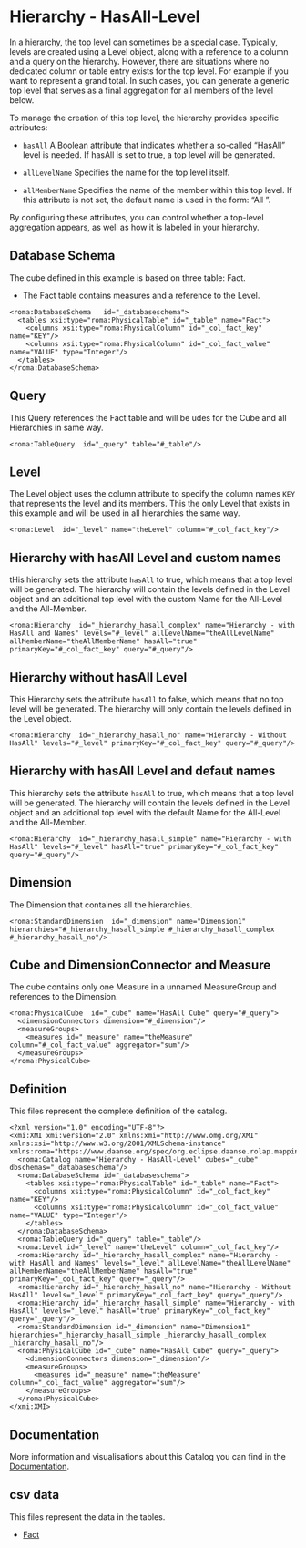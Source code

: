 # Hierarchy - HasAll-Level

In a hierarchy, the top level can sometimes be a special case. Typically, levels are created using a Level object, along with a reference to a column and a query on the hierarchy. However, there are situations where no dedicated column or table entry exists for the top level. For example if you want to represent a grand total. In such cases, you can generate a generic top level that serves as a final aggregation for all members of the level below.

To manage the creation of this top level, the hierarchy provides specific attributes:

- `hasAll` A Boolean attribute that indicates whether a so-called “HasAll” level is needed. If hasAll is set to true, a top level will be generated.

- `allLevelName` Specifies the name for the top level itself.

- `allMemberName` Specifies the name of the member within this top level. If this attribute is not set, the default name is used in the form: “All <HierarchyName>”.

By configuring these attributes, you can control whether a top-level aggregation appears, as well as how it is labeled in your hierarchy.



## Database Schema

The cube defined in this example is based on three table: Fact.

- The Fact table contains measures and a reference to the Level.


```xmi
<roma:DatabaseSchema   id="_databaseschema">
  <tables xsi:type="roma:PhysicalTable" id="_table" name="Fact">
    <columns xsi:type="roma:PhysicalColumn" id="_col_fact_key" name="KEY"/>
    <columns xsi:type="roma:PhysicalColumn" id="_col_fact_value" name="VALUE" type="Integer"/>
  </tables>
</roma:DatabaseSchema>

```

## Query

This Query references the Fact table and will be udes for the Cube and all Hierarchies in same way.


```xmi
<roma:TableQuery  id="_query" table="#_table"/>

```

## Level

The Level object uses the column attribute to specify the column names `KEY` that represents the level and its members.
This the only Level that exists in this example and will be used in all hierarchies the same way.


```xmi
<roma:Level  id="_level" name="theLevel" column="#_col_fact_key"/>

```

## Hierarchy with hasAll Level and custom names

tHis hierarchy sets the attribute `hasAll` to true, which means that a top level will be generated. The hierarchy will contain the levels defined in the Level object and an additional top level with the custom Name for the All-Level and the All-Member.


```xmi
<roma:Hierarchy  id="_hierarchy_hasall_complex" name="Hierarchy - with HasAll and Names" levels="#_level" allLevelName="theAllLevelName" allMemberName="theAllMemberName" hasAll="true" primaryKey="#_col_fact_key" query="#_query"/>

```

## Hierarchy without hasAll Level

This Hierarchy sets the attribute `hasAll` to false, which means that no top level will be generated. The hierarchy will only contain the levels defined in the Level object.


```xmi
<roma:Hierarchy  id="_hierarchy_hasall_no" name="Hierarchy - Without HasAll" levels="#_level" primaryKey="#_col_fact_key" query="#_query"/>

```

## Hierarchy with hasAll Level and defaut names

This hierarchy sets the attribute `hasAll` to true, which means that a top level will be generated. The hierarchy will contain the levels defined in the Level object and an additional top level with the default Name for the All-Level and the All-Member.


```xmi
<roma:Hierarchy  id="_hierarchy_hasall_simple" name="Hierarchy - with HasAll" levels="#_level" hasAll="true" primaryKey="#_col_fact_key" query="#_query"/>

```

## Dimension

The Dimension that containes all the hierarchies.


```xmi
<roma:StandardDimension  id="_dimension" name="Dimension1" hierarchies="#_hierarchy_hasall_simple #_hierarchy_hasall_complex #_hierarchy_hasall_no"/>

```

## Cube and DimensionConnector and Measure

The cube contains only one Measure in a unnamed MeasureGroup and references to the Dimension.


```xmi
<roma:PhysicalCube  id="_cube" name="HasAll Cube" query="#_query">
  <dimensionConnectors dimension="#_dimension"/>
  <measureGroups>
    <measures id="_measure" name="theMeasure" column="#_col_fact_value" aggregator="sum"/>
  </measureGroups>
</roma:PhysicalCube>

```


## Definition

This files represent the complete definition of the catalog.

```xmi
<?xml version="1.0" encoding="UTF-8"?>
<xmi:XMI xmi:version="2.0" xmlns:xmi="http://www.omg.org/XMI" xmlns:xsi="http://www.w3.org/2001/XMLSchema-instance" xmlns:roma="https://www.daanse.org/spec/org.eclipse.daanse.rolap.mapping">
  <roma:Catalog name="Hierarchy - HasAll-Level" cubes="_cube" dbschemas="_databaseschema"/>
  <roma:DatabaseSchema id="_databaseschema">
    <tables xsi:type="roma:PhysicalTable" id="_table" name="Fact">
      <columns xsi:type="roma:PhysicalColumn" id="_col_fact_key" name="KEY"/>
      <columns xsi:type="roma:PhysicalColumn" id="_col_fact_value" name="VALUE" type="Integer"/>
    </tables>
  </roma:DatabaseSchema>
  <roma:TableQuery id="_query" table="_table"/>
  <roma:Level id="_level" name="theLevel" column="_col_fact_key"/>
  <roma:Hierarchy id="_hierarchy_hasall_complex" name="Hierarchy - with HasAll and Names" levels="_level" allLevelName="theAllLevelName" allMemberName="theAllMemberName" hasAll="true" primaryKey="_col_fact_key" query="_query"/>
  <roma:Hierarchy id="_hierarchy_hasall_no" name="Hierarchy - Without HasAll" levels="_level" primaryKey="_col_fact_key" query="_query"/>
  <roma:Hierarchy id="_hierarchy_hasall_simple" name="Hierarchy - with HasAll" levels="_level" hasAll="true" primaryKey="_col_fact_key" query="_query"/>
  <roma:StandardDimension id="_dimension" name="Dimension1" hierarchies="_hierarchy_hasall_simple _hierarchy_hasall_complex _hierarchy_hasall_no"/>
  <roma:PhysicalCube id="_cube" name="HasAll Cube" query="_query">
    <dimensionConnectors dimension="_dimension"/>
    <measureGroups>
      <measures id="_measure" name="theMeasure" column="_col_fact_value" aggregator="sum"/>
    </measureGroups>
  </roma:PhysicalCube>
</xmi:XMI>

```
## Documentation

More information and visualisations about this Catalog you can find in the [Documentation](./DOCUMENTATION.MD).

## csv data


This files represent the data in the tables.

- [Fact](./data/Fact.csv)

